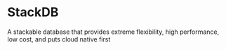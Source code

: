 # StackDB
A stackable database that provides extreme flexibility, high performance, low cost, and puts cloud native first

